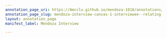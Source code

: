 ```yaml
---
annotation_page_uri: https://Amcclu.github.io/mendoza-1018/annotations/mendoza-interview-canvas-1-interviewee--relating-firsthand-experiences--gesturing.json
annotation_page_slug: mendoza-interview-canvas-1-interviewee--relating-firsthand-experiences--gesturing
layout: annotation_page
manifest_label: Mendoza Interview

---
```

